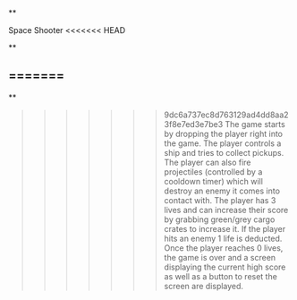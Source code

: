 **

Space Shooter
<<<<<<< HEAD

**

=======
-------------

**


>>>>>>> 9dc6a737ec8d763129ad4dd8aa23f8e7ed3e7be3
The game starts by dropping the player right into the game. The player controls a ship and tries to collect pickups. The player can also fire projectiles (controlled by a cooldown timer) which will destroy an enemy it comes into contact with. The player has 3 lives and can increase their score by grabbing green/grey cargo crates to increase it. If the player hits an enemy 1 life is deducted. Once the player reaches 0 lives, the game is over and a screen displaying the current high score as well as a button to reset the screen are displayed.
